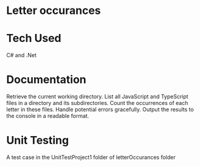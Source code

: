 # Letter occurances 

# Tech Used 

C# and .Net

# Documentation

Retrieve the current working directory.
List all JavaScript and TypeScript files in a directory and its subdirectories.
Count the occurrences of each letter in these files.
Handle potential errors gracefully.
Output the results to the console in a readable format.

# Unit Testing 

A test case in the UnitTestProject1 folder of letterOccurances folder
